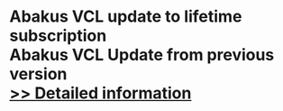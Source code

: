 # Abakus VCL update to lifetime subscription<br />Abakus VCL Update from previous version<br />[>> Detailed information](https://secure.shareit.com/shareit/product.html?productid=300745880&affiliateid=200057808)